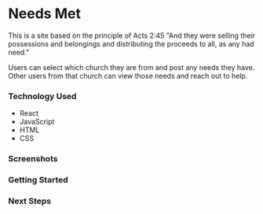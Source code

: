 # Needs Met
This is a site based on the principle of Acts 2:45 "And they were selling their possessions and belongings and distributing the proceeds to all, as any had need."

Users can select which church they are from and post any needs they have. Other users from that church can view those needs and reach out to help.

### Technology Used
* React
* JavaScript
* HTML
* CSS

### Screenshots


### Getting Started


### Next Steps
